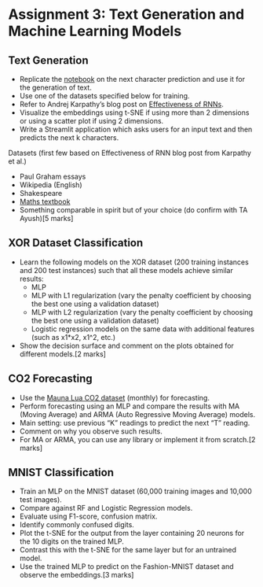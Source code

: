 # Assignment 3: Text Generation and Machine Learning Models

## Text Generation
- Replicate the [notebook](https://nipunbatra.github.io/ml-teaching/notebooks/names.html) on the next character prediction and use it for the generation of text.
- Use one of the datasets specified below for training.
- Refer to Andrej Karpathy’s blog post on [Effectiveness of RNNs](http://karpathy.github.io/2015/05/21/rnn-effectiveness/).
- Visualize the embeddings using t-SNE if using more than 2 dimensions or using a scatter plot if using 2 dimensions.
- Write a Streamlit application which asks users for an input text and then predicts the next k characters.

Datasets (first few based on Effectiveness of RNN blog post from Karpathy et al.)
- Paul Graham essays
- Wikipedia (English)
- Shakespeare
- [Maths textbook](https://github.com/stacks/stacks-project)
- Something comparable in spirit but of your choice (do confirm with TA Ayush)[5 marks]

## XOR Dataset Classification
- Learn the following models on the XOR dataset (200 training instances and 200 test instances) such that all these models achieve similar results:
  - MLP
  - MLP with L1 regularization (vary the penalty coefficient by choosing the best one using a validation dataset)
  - MLP with L2 regularization (vary the penalty coefficient by choosing the best one using a validation dataset)
  - Logistic regression models on the same data with additional features (such as x1*x2, x1^2, etc.)
- Show the decision surface and comment on the plots obtained for different models.[2 marks]

## CO2 Forecasting
- Use the [Mauna Lua CO2 dataset](https://gml.noaa.gov/webdata/ccgg/trends/co2/co2_mm_mlo.csv) (monthly) for forecasting.
- Perform forecasting using an MLP and compare the results with MA (Moving Average) and ARMA (Auto Regressive Moving Average) models.
- Main setting: use previous “K” readings to predict the next “T” reading.
- Comment on why you observe such results.
- For MA or ARMA, you can use any library or implement it from scratch.[2 marks]

## MNIST Classification
- Train an MLP on the MNIST dataset (60,000 training images and 10,000 test images).
- Compare against RF and Logistic Regression models.
- Evaluate using F1-score, confusion matrix.
- Identify commonly confused digits.
- Plot the t-SNE for the output from the layer containing 20 neurons for the 10 digits on the trained MLP.
- Contrast this with the t-SNE for the same layer but for an untrained model.
- Use the trained MLP to predict on the Fashion-MNIST dataset and observe the embeddings.[3 marks]
